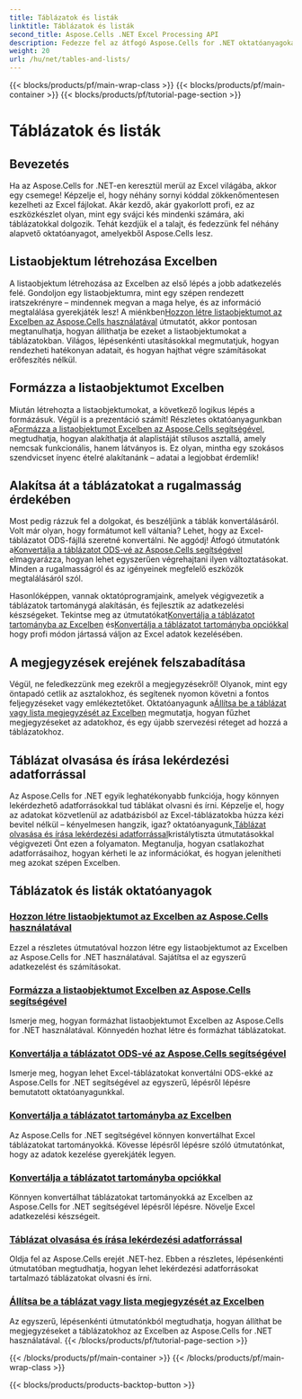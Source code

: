 ```yaml
---
title: Táblázatok és listák
linktitle: Táblázatok és listák
second_title: Aspose.Cells .NET Excel Processing API
description: Fedezze fel az átfogó Aspose.Cells for .NET oktatóanyagokat, amelyek segítségével hatékonyan kezelheti az Excel-adatokat, hozhat létre táblázatokat, és fejlesztheti készségeit könnyen követhető útmutatókkal.
weight: 20
url: /hu/net/tables-and-lists/
---
```


{{< blocks/products/pf/main-wrap-class >}}
{{< blocks/products/pf/main-container >}}
{{< blocks/products/pf/tutorial-page-section >}}

# Táblázatok és listák

## Bevezetés

Ha az Aspose.Cells for .NET-en keresztül merül az Excel világába, akkor egy csemege! Képzelje el, hogy néhány sornyi kóddal zökkenőmentesen kezelheti az Excel fájlokat. Akár kezdő, akár gyakorlott profi, ez az eszközkészlet olyan, mint egy svájci kés mindenki számára, aki táblázatokkal dolgozik. Tehát kezdjük el a talajt, és fedezzünk fel néhány alapvető oktatóanyagot, amelyekből Aspose.Cells lesz.

## Listaobjektum létrehozása Excelben
 A listaobjektum létrehozása az Excelben az első lépés a jobb adatkezelés felé. Gondoljon egy listaobjektumra, mint egy szépen rendezett iratszekrényre – mindennek megvan a maga helye, és az információ megtalálása gyerekjáték lesz! A miénkben[Hozzon létre listaobjektumot az Excelben az Aspose.Cells használatával](./creating-list-object/) útmutatót, akkor pontosan megtanulhatja, hogyan állíthatja be ezeket a listaobjektumokat a táblázatokban. Világos, lépésenkénti utasításokkal megmutatjuk, hogyan rendezheti hatékonyan adatait, és hogyan hajthat végre számításokat erőfeszítés nélkül.

## Formázza a listaobjektumot Excelben
Miután létrehozta a listaobjektumokat, a következő logikus lépés a formázásuk. Végül is a prezentáció számít! Részletes oktatóanyagunkban a[Formázza a listaobjektumot Excelben az Aspose.Cells segítségével](./formatting-list-object/), megtudhatja, hogyan alakíthatja át alaplistáját stílusos asztallá, amely nemcsak funkcionális, hanem látványos is. Ez olyan, mintha egy szokásos szendvicset ínyenc ételré alakítanánk – adatai a legjobbat érdemlik!

## Alakítsa át a táblázatokat a rugalmasság érdekében
 Most pedig rázzuk fel a dolgokat, és beszéljünk a táblák konvertálásáról. Volt már olyan, hogy formátumot kell váltania? Lehet, hogy az Excel-táblázatot ODS-fájllá szeretné konvertálni. Ne aggódj! Átfogó útmutatónk a[Konvertálja a táblázatot ODS-vé az Aspose.Cells segítségével](./converting-table-to-ods/) elmagyarázza, hogyan lehet egyszerűen végrehajtani ilyen változtatásokat. Minden a rugalmasságról és az igényeinek megfelelő eszközök megtalálásáról szól.

Hasonlóképpen, vannak oktatóprogramjaink, amelyek végigvezetik a táblázatok tartománygá alakításán, és fejlesztik az adatkezelési készségeket. Tekintse meg az útmutatókat[Konvertálja a táblázatot tartományba az Excelben](./converting-table-to-range/) és[Konvertálja a táblázatot tartományba opciókkal](./converting-table-to-range-with-options/) hogy profi módon jártassá váljon az Excel adatok kezelésében.

## A megjegyzések erejének felszabadítása
 Végül, ne feledkezzünk meg ezekről a megjegyzésekről! Olyanok, mint egy öntapadó cetlik az asztalokhoz, és segítenek nyomon követni a fontos feljegyzéseket vagy emlékeztetőket. Oktatóanyagunk a[Állítsa be a táblázat vagy lista megjegyzését az Excelben](./setting-comment-of-table-or-list/) megmutatja, hogyan fűzhet megjegyzéseket az adatokhoz, és egy újabb szervezési réteget ad hozzá a táblázatokhoz. 

## Táblázat olvasása és írása lekérdezési adatforrással
 Az Aspose.Cells for .NET egyik leghatékonyabb funkciója, hogy könnyen lekérdezhető adatforrásokkal tud táblákat olvasni és írni. Képzelje el, hogy az adatokat közvetlenül az adatbázisból az Excel-táblázatokba húzza kézi bevitel nélkül – kényelmesen hangzik, igaz? oktatóanyagunk,[Táblázat olvasása és írása lekérdezési adatforrással](./reading-and-writing-table-with-query-data-source/)kristálytiszta útmutatásokkal végigvezeti Önt ezen a folyamaton. Megtanulja, hogyan csatlakozhat adatforrásaihoz, hogyan kérheti le az információkat, és hogyan jelenítheti meg azokat szépen Excelben.

## Táblázatok és listák oktatóanyagok
### [Hozzon létre listaobjektumot az Excelben az Aspose.Cells használatával](./creating-list-object/)
Ezzel a részletes útmutatóval hozzon létre egy listaobjektumot az Excelben az Aspose.Cells for .NET használatával. Sajátítsa el az egyszerű adatkezelést és számításokat.
### [Formázza a listaobjektumot Excelben az Aspose.Cells segítségével](./formatting-list-object/)
Ismerje meg, hogyan formázhat listaobjektumot Excelben az Aspose.Cells for .NET használatával. Könnyedén hozhat létre és formázhat táblázatokat.
### [Konvertálja a táblázatot ODS-vé az Aspose.Cells segítségével](./converting-table-to-ods/)
Ismerje meg, hogyan lehet Excel-táblázatokat konvertálni ODS-ekké az Aspose.Cells for .NET segítségével az egyszerű, lépésről lépésre bemutatott oktatóanyagunkkal.
### [Konvertálja a táblázatot tartományba az Excelben](./converting-table-to-range/)
Az Aspose.Cells for .NET segítségével könnyen konvertálhat Excel táblázatokat tartományokká. Kövesse lépésről lépésre szóló útmutatónkat, hogy az adatok kezelése gyerekjáték legyen.
### [Konvertálja a táblázatot tartományba opciókkal](./converting-table-to-range-with-options/)
Könnyen konvertálhat táblázatokat tartományokká az Excelben az Aspose.Cells for .NET segítségével lépésről lépésre. Növelje Excel adatkezelési készségeit.
### [Táblázat olvasása és írása lekérdezési adatforrással](./reading-and-writing-table-with-query-data-source/)
Oldja fel az Aspose.Cells erejét .NET-hez. Ebben a részletes, lépésenkénti útmutatóban megtudhatja, hogyan lehet lekérdezési adatforrásokat tartalmazó táblázatokat olvasni és írni.
### [Állítsa be a táblázat vagy lista megjegyzését az Excelben](./setting-comment-of-table-or-list/)
Az egyszerű, lépésenkénti útmutatónkból megtudhatja, hogyan állíthat be megjegyzéseket a táblázatokhoz az Excelben az Aspose.Cells for .NET használatával.
{{< /blocks/products/pf/tutorial-page-section >}}

{{< /blocks/products/pf/main-container >}}
{{< /blocks/products/pf/main-wrap-class >}}

{{< blocks/products/products-backtop-button >}}
